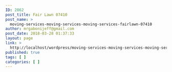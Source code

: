 ```yaml
---
ID: 2862
post_title: Fair Lawn 07410
post_name: >
  moving-services-moving-services-moving-services-fairlawn-07410
author: mrgabonijeff@gmail.com
post_date: 2018-03-28 01:37:33
layout: page
link: >
  http://localhost/wordpress/moving-services-moving-services-moving-services-fairlawn-07410/
published: true
tags: [ ]
categories: [ ]
---
```

